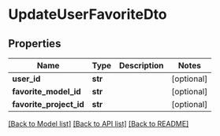 # UpdateUserFavoriteDto

## Properties
Name | Type | Description | Notes
------------ | ------------- | ------------- | -------------
**user_id** | **str** |  | [optional] 
**favorite_model_id** | **str** |  | [optional] 
**favorite_project_id** | **str** |  | [optional] 

[[Back to Model list]](../README.md#documentation-for-models) [[Back to API list]](../README.md#documentation-for-api-endpoints) [[Back to README]](../README.md)

